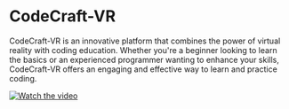 # CodeCraft-VR

CodeCraft-VR is an innovative platform that combines the power of virtual reality with coding education. Whether you're a beginner looking to learn the basics or an experienced programmer wanting to enhance your skills, CodeCraft-VR offers an engaging and effective way to learn and practice coding.

[![Watch the video](https://img.youtube.com/vi/https://www.youtube.com/dLS9H75OchE/maxresdefault.jpg)](https://youtu.be/dLS9H75OchE)
